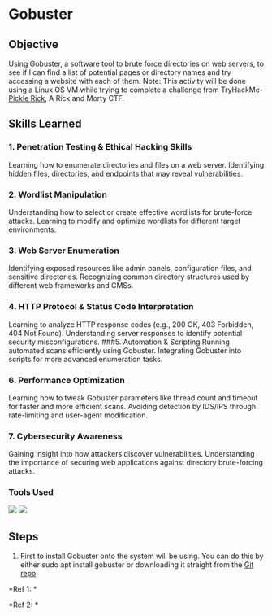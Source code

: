# Gobuster

## Objective

Using Gobuster, a software tool to brute force directories on web servers, to see if I can find a list of potential pages or directory names and try accessing a website with each of them.
Note: This activity will be done using a Linux OS VM while trying to complete a challenge from TryHackMe- <a href="https://tryhackme.com/room/picklerick">Pickle Rick</a>, A Rick and Morty CTF.  

## Skills Learned
### 1. Penetration Testing & Ethical Hacking Skills
Learning how to enumerate directories and files on a web server.
Identifying hidden files, directories, and endpoints that may reveal vulnerabilities.
### 2. Wordlist Manipulation
Understanding how to select or create effective wordlists for brute-force attacks.
Learning to modify and optimize wordlists for different target environments.
### 3. Web Server Enumeration
Identifying exposed resources like admin panels, configuration files, and sensitive directories.
Recognizing common directory structures used by different web frameworks and CMSs.
### 4. HTTP Protocol & Status Code Interpretation
Learning to analyze HTTP response codes (e.g., 200 OK, 403 Forbidden, 404 Not Found).
Understanding server responses to identify potential security misconfigurations.
###5. Automation & Scripting
Running automated scans efficiently using Gobuster.
Integrating Gobuster into scripts for more advanced enumeration tasks.
### 6. Performance Optimization
Learning how to tweak Gobuster parameters like thread count and timeout for faster and more efficient scans.
Avoiding detection by IDS/IPS through rate-limiting and user-agent modification.
### 7. Cybersecurity Awareness
Gaining insight into how attackers discover vulnerabilities.
Understanding the importance of securing web applications against directory brute-forcing attacks.

### Tools Used
<a href="https://github.com/OJ/gobuster"><img src="https://img.shields.io/badge/Gobuster-Active-blue" /></a>
<a href="https://tryhackme.com"><img src="https://img.shields.io/badge/-TryHackMe-212C42?style=flat&logo=tryhackme&logoColor=white" /></a>

## Steps
1. First to install Gobuster onto the system will be using. You can do this by either
   sudo apt install gobuster  or downloading it straight from the <a href="https://github.com/OJ/gobuster">Git repo</a>

*Ref 1: *
<img src="">

*Ref 2: *
<img src="">
